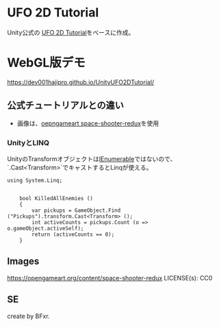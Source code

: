 # UFO 2D Tutorial
Unity公式の [UFO 2D Tutorial](https://unity3d.com/jp/learn/tutorials/s/2d-ufo-tutorial)をベースに作成。

# WebGL版デモ
https://dev001hajipro.github.io/UnityUFO2DTutorial/

## 公式チュートリアルとの違い
- 画像は、[oepngameart space-shooter-redux](https://opengameart.org/content/space-shooter-redux)を使用

### UnityとLINQ
UnityのTransformオブジェクトは[IEnumerable<T>](https://msdn.microsoft.com/ja-jp/library/9eekhta0(v=vs.110).aspx)ではないので、`.Cast<Transform>`でキャストするとLinqが使える。
```
using System.Linq;


	bool KilledAllEnemies ()
	{
		var pickups = GameObject.Find ("Pickups").transform.Cast<Transform> ();
		int activeCounts = pickups.Count (o => o.gameObject.activeSelf);
		return (activeCounts == 0);
	}
```

## Images
https://opengameart.org/content/space-shooter-redux
LICENSE(s): CC0

## SE
create by BFxr.
